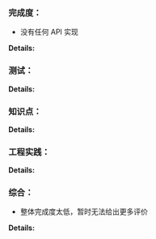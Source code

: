 ### 完成度：
* 没有任何 API 实现


__Details:__



### 测试：


__Details:__



### 知识点：


__Details:__



### 工程实践：


__Details:__



### 综合：
* 整体完成度太低，暂时无法给出更多评价

__Details:__



